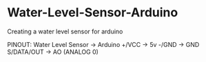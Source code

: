 # Water-Level-Sensor-Arduino
Creating a water level sensor for arduino

PINOUT:
Water Level Sensor -> Arduino
+/VCC              -> 5v
-/GND              -> GND
S/DATA/OUT         -> AO (ANALOG 0)
